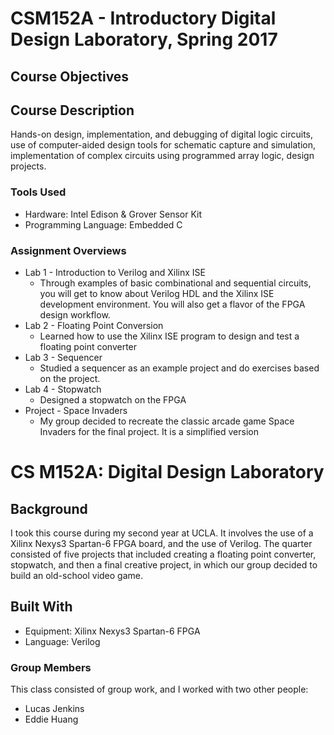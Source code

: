 # CSM152A - Introductory Digital Design Laboratory, Spring 2017

## Course Objectives


## Course Description
Hands-on design, implementation, and debugging of digital logic circuits, use of computer-aided design tools for schematic capture and simulation, implementation of complex circuits using programmed array logic, design projects. 

### Tools Used
* Hardware: Intel Edison & Grover Sensor Kit
* Programming Language: Embedded C

### Assignment Overviews
* Lab 1 - Introduction to Verilog and Xilinx ISE
  * Through examples of basic combinational and sequential circuits, you will get to know about Verilog HDL and the Xilinx ISE development environment. You will also get a flavor of the FPGA design workflow.
* Lab 2 - Floating Point Conversion
  * Learned how to use the Xilinx ISE program to design and test a floating point converter
* Lab 3 - Sequencer
  * Studied a sequencer as an example project and do exercises based on the project. 
* Lab 4 - Stopwatch
  * Designed a stopwatch on the FPGA
* Project - Space Invaders
  * My group decided to recreate the classic arcade game Space Invaders for the final project. It is a simplified version






# CS M152A: Digital Design Laboratory

## Background
I took this course during my second year at UCLA. It involves the use of a Xilinx Nexys3 Spartan-6 FPGA board, and the use of Verilog. The quarter consisted of five projects that included creating a floating point converter, stopwatch, and then a final creative project, in which our group decided to build an old-school video game.

## Built With
* Equipment: Xilinx Nexys3 Spartan-6 FPGA
* Language: Verilog

### Group Members
This class consisted of group work, and I worked with two other people:

* Lucas Jenkins
* Eddie Huang